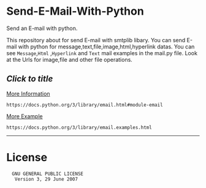 # Send-E-Mail-With-Python
Send an E-mail with python.

  This repository about for send E-mail with smtplib libary. You can send E-mail with python for message,text,file,image,html,hyperlink datas.
You can see `Message`,`Html` ,`Hyperlink` and `Text` mail examples in the mail.py file. Look at the Urls for image,file and other file operations.

_Click to title_
------------------------------------------------------------------------------
[More Information](https://docs.python.org/3/library/email.html#module-email)

    https://docs.python.org/3/library/email.html#module-email

[More Example](https://docs.python.org/3/library/email.examples.html)

    https://docs.python.org/3/library/email.examples.html

------------------------------------------------------------------------------
 
# License

      GNU GENERAL PUBLIC LICENSE
       Version 3, 29 June 2007
    
